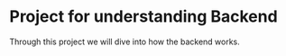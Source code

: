 # Project for understanding Backend

Through this project we will dive into how the backend works.

